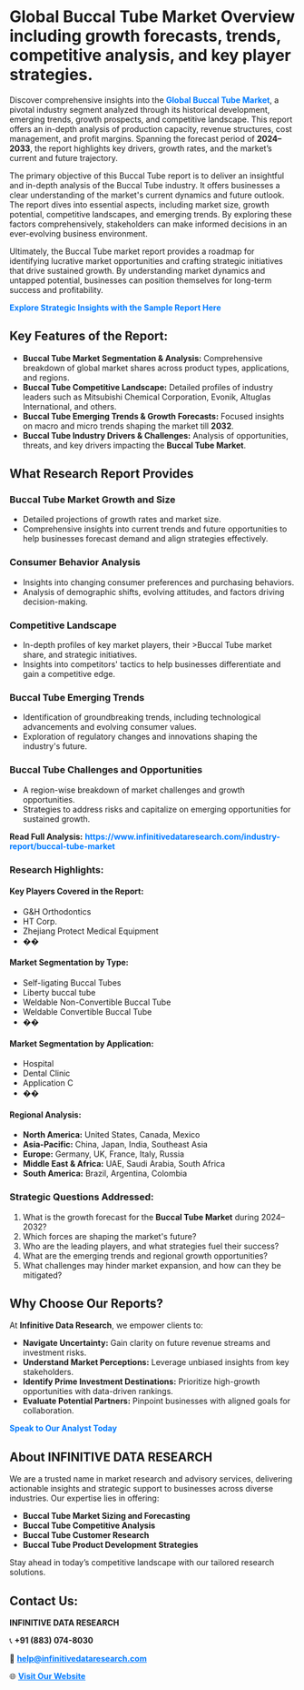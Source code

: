 <h1>Global Buccal Tube Market Overview including growth forecasts, trends, competitive analysis, and key player strategies.</h1>
<p>
Discover comprehensive insights into the 
<a href="https://www.infinitivedataresearch.com/industry-report/buccal-tube-market" rel="dofollow" style="color: #007BFF; text-decoration: none;"><strong>Global Buccal Tube Market</strong></a>, a pivotal industry segment analyzed through its historical development, emerging trends, growth prospects, and competitive landscape. This report offers an in-depth analysis of production capacity, revenue structures, cost management, and profit margins. Spanning the forecast period of <strong>2024–2033</strong>, the report highlights key drivers, growth rates, and the market’s current and future trajectory.
</p>
<p>
The primary objective of this Buccal Tube report is to deliver an insightful and in-depth analysis of the Buccal Tube industry. It offers businesses a clear understanding of the market's current dynamics and future outlook. The report dives into essential aspects, including market size, growth potential, competitive landscapes, and emerging trends. By exploring these factors comprehensively, stakeholders can make informed decisions in an ever-evolving business environment.
</p>
<p>
Ultimately, the Buccal Tube market report provides a roadmap for identifying lucrative market opportunities and crafting strategic initiatives that drive sustained growth. By understanding market dynamics and untapped potential, businesses can position themselves for long-term success and profitability.
</p>
<p>
<a href="https://www.infinitivedataresearch.com/request-sample/reportId=109906" style="color: #007BFF; text-decoration: none;"><strong>Explore Strategic Insights with the Sample Report Here</strong></a>
</p>

<h2>Key Features of the Report:</h2>
<ul>
<li><strong>Buccal Tube Market Segmentation & Analysis:</strong> Comprehensive breakdown of global market shares across product types, applications, and regions.</li>
<li><strong>Buccal Tube Competitive Landscape:</strong> Detailed profiles of industry leaders such as Mitsubishi Chemical Corporation, Evonik, Altuglas International, and others.</li>
<li><strong>Buccal Tube Emerging Trends & Growth Forecasts:</strong> Focused insights on macro and micro trends shaping the market till <strong>2032</strong>.</li>
<li><strong>Buccal Tube Industry Drivers & Challenges:</strong> Analysis of opportunities, threats, and key drivers impacting the <strong>Buccal Tube Market</strong>.</li>
</ul>

<h2>What Research Report Provides</h2>
<h3>Buccal Tube Market Growth and Size</h3>
<ul>
<li>Detailed projections of growth rates and market size.</li>
<li>Comprehensive insights into current trends and future opportunities to help businesses forecast demand and align strategies effectively.</li>
</ul>

<h3>Consumer Behavior Analysis</h3>
<ul>
<li>Insights into changing consumer preferences and purchasing behaviors.</li>
<li>Analysis of demographic shifts, evolving attitudes, and factors driving decision-making.</li>
</ul>

<h3>Competitive Landscape</h3>
<ul>
<li>In-depth profiles of key market players, their >Buccal Tube market share, and strategic initiatives.</li>
<li>Insights into competitors' tactics to help businesses differentiate and gain a competitive edge.</li>
</ul>

<h3>Buccal Tube Emerging Trends</h3>
<ul>
<li>Identification of groundbreaking trends, including technological advancements and evolving consumer values.</li>
<li>Exploration of regulatory changes and innovations shaping the industry's future.</li>
</ul>

<h3>Buccal Tube Challenges and Opportunities</h3>
<ul>
<li>A region-wise breakdown of market challenges and growth opportunities.</li>
<li>Strategies to address risks and capitalize on emerging opportunities for sustained growth.</li>
</ul>
<p><strong>Read Full Analysis:</strong> <a href="https://www.infinitivedataresearch.com/industry-report/buccal-tube-market" rel="dofollow" style="color: #007BFF; text-decoration: none;"><strong>https://www.infinitivedataresearch.com/industry-report/buccal-tube-market</strong></a></p>
<h3>Research Highlights:</h3>
<h4>Key Players Covered in the Report:</h4>
<ul><li>G&amp;H Orthodontics</li><li>HT Corp.</li><li>Zhejiang Protect Medical Equipment</li><li>��</li></ul>
<h4>Market Segmentation by Type:</h4>
<ul><li>Self-ligating Buccal Tubes</li><li>Liberty buccal tube</li><li>Weldable Non-Convertible Buccal Tube</li><li>Weldable Convertible Buccal Tube</li><li>��</li></ul>
<h4>Market Segmentation by Application:</h4>
<ul><li>Hospital</li><li>Dental Clinic</li><li>Application C</li><li>��</li></ul>

<h4>Regional Analysis:</h4>
<ul>
<li><strong>North America:</strong> United States, Canada, Mexico</li>
<li><strong>Asia-Pacific:</strong> China, Japan, India, Southeast Asia</li>
<li><strong>Europe:</strong> Germany, UK, France, Italy, Russia</li>
<li><strong>Middle East & Africa:</strong> UAE, Saudi Arabia, South Africa</li>
<li><strong>South America:</strong> Brazil, Argentina, Colombia</li>
</ul>

<h3>Strategic Questions Addressed:</h3>
<ol>
<li>What is the growth forecast for the <strong>Buccal Tube Market</strong> during 2024–2032?</li>
<li>Which forces are shaping the market's future?</li>
<li>Who are the leading players, and what strategies fuel their success?</li>
<li>What are the emerging trends and regional growth opportunities?</li>
<li>What challenges may hinder market expansion, and how can they be mitigated?</li>
</ol>

<h2>Why Choose Our Reports?</h2>
<p>At <strong>Infinitive Data Research</strong>, we empower clients to:</p>
<ul>
<li><strong>Navigate Uncertainty:</strong> Gain clarity on future revenue streams and investment risks.</li>
<li><strong>Understand Market Perceptions:</strong> Leverage unbiased insights from key stakeholders.</li>
<li><strong>Identify Prime Investment Destinations:</strong> Prioritize high-growth opportunities with data-driven rankings.</li>
<li><strong>Evaluate Potential Partners:</strong> Pinpoint businesses with aligned goals for collaboration.</li>
</ul>
<p><a href="https://www.infinitivedataresearch.com/industry-report/buccal-tube-market" rel="dofollow" style="color: #007BFF; text-decoration: none;"><strong>Speak to Our Analyst Today</strong></a></p>

<h2>About INFINITIVE DATA RESEARCH</h2>
<p>We are a trusted name in market research and advisory services, delivering actionable insights and strategic support to businesses across diverse industries. Our expertise lies in offering:</p>
<ul>
<li><strong>Buccal Tube Market Sizing and Forecasting</strong></li>
<li><strong>Buccal Tube Competitive Analysis</strong></li>
<li><strong>Buccal Tube Customer Research</strong></li>
<li><strong>Buccal Tube Product Development Strategies</strong></li>
</ul>
<p>Stay ahead in today’s competitive landscape with our tailored research solutions.</p>

<h2>Contact Us:</h2>
<p><strong>INFINITIVE DATA RESEARCH</strong></p>
<p>📞 <strong>+91 (883) 074-8030</strong></p>
<p>📧 <strong><a href="mailto:help@infinitivedataresearch.com" style="color: #007BFF;">help@infinitivedataresearch.com</a></strong></p>
<p>🌐 <strong><a href="https://www.infinitivedataresearch.com" rel="dofollow" style="color: #007BFF;">Visit Our Website</a></strong></p>